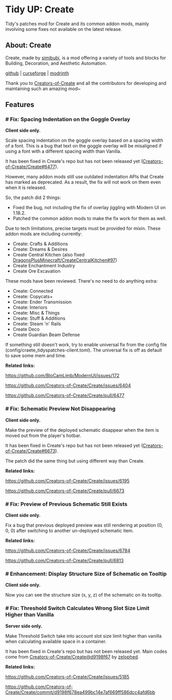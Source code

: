 # Tidy UP: Create
Tidy's patches mod for Create and its common addon mods, mainly involving some fixes not available on the latest release.

## About: Create

Create, made by [simibubi](https://github.com/simibubi), is a mod offering a variety of tools and blocks for Building, Decoration, and Aesthetic Automation.

[github](https://github.com/Creators-of-Create/Create)
| [curseforge](https://www.curseforge.com/minecraft/mc-mods/create)
| [modrinth](https://modrinth.com/mod/create)

Thank you to [Creators-of-Create](https://github.com/Creators-of-Create) and all the contributors for developing and maintaining such an amazing mod~

## Features

### # Fix: Spacing Indentation on the Goggle Overlay

**Client side only.**

Scale spacing indentation on the goggle overlay based on a spacing width of a font. This is a bug that text on the goggle overlay will be misaligned if using a font with a different spacing width than Vanilla.

It has been fixed in Create's repo but has not been released yet ([Creators-of-Create/Create#6477](https://github.com/Creators-of-Create/Create/pull/6477)).

However, many addon mods still use outdated indentation APIs that Create has marked as deprecated.
As a result, the fix will not work on them even when it is released.

So, the patch did 2 things:

- Fixed the bug, not including the fix of overlay jiggling with Modern UI on 1.18.2.
- Patched the common addon mods to make the fix work for them as well.

Due to tech limitations, precise targets must be provided for mixin. These addon mods are including currently:
- Create: Crafts & Additions
- Create: Dreams & Desires
- Create Central Kitchen (also fixed [DragonsPlusMinecraft/CreateCentralKitchen#97](https://github.com/DragonsPlusMinecraft/CreateCentralKitchen/issues/97))
- Create Enchantment Industry
- Create Ore Excavation

These mods have been reviewed. There's no need to do anything extra:
- Create: Connected
- Create: Copycats+
- Create: Ender Transmission
- Create: Interiors
- Create: Misc & Things
- Create: Stuff & Additions
- Create: Steam 'n' Rails
- Create Deco
- Create Guardian Beam Defense

If something still doesn't work, try to enable universal fix from the config file (config/craete_tidyspatches-client.toml).
The universal fix is off as default to save some mem and time.

**Related links:**

https://github.com/BloCamLimb/ModernUI/issues/172

https://github.com/Creators-of-Create/Create/issues/6404

https://github.com/Creators-of-Create/Create/pull/6477

### # Fix: Schematic Preview Not Disappearing

**Client side only.**

Make the preview of the deployed schematic disappear when the item is moved out from the player's hotbar.

It has been fixed in Create's repo but has not been released yet ([Creators-of-Create/Create#6673](https://github.com/Creators-of-Create/Create/pull/6673)).

The patch did the same thing but using different way than Create.

**Related links:**

https://github.com/Creators-of-Create/Create/issues/6195

https://github.com/Creators-of-Create/Create/pull/6673

### # Fix: Preview of Previous Schematic Still Exists

**Client side only.**

Fix a bug that previous deployed preview was still rendering at position (0, 0, 0) after switching to another un-deployed schematic item.

**Related links:**

https://github.com/Creators-of-Create/Create/issues/6784

https://github.com/Creators-of-Create/Create/pull/6813

### # Enhancement: Display Structure Size of Schematic on Tooltip

**Client side only.**

Now you can see the structure size (x, y, z) of the schematic on its tooltip.

### # Fix: Threshold Switch Calculates Wrong Slot Size Limit Higher than Vanilla

**Server side only.**

Make Threshold Switch take into account slot size limit higher than vanilla when calculating available space in a container.

It has been fixed in Create's repo but has not been released yet.
Main codes come from [Creators-of-Create/Create@d9198f67](https://github.com/Creators-of-Create/Create/commit/d9198f678ea499bc14e7af669ff586dcc4afd6bb) by [zelophed](https://github.com/zelophed).

**Related links:**

https://github.com/Creators-of-Create/Create/issues/5185

https://github.com/Creators-of-Create/Create/commit/d9198f678ea499bc14e7af669ff586dcc4afd6bb

